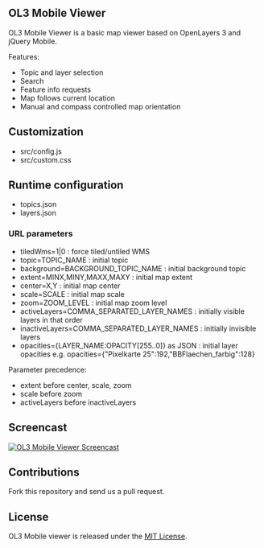 ## OL3 Mobile Viewer

OL3 Mobile Viewer is a basic map viewer based on OpenLayers 3 and jQuery Mobile.

Features:

* Topic and layer selection
* Search
* Feature info requests
* Map follows current location
* Manual and compass controlled map orientation

## Customization

* src/config.js
* src/custom.css

## Runtime configuration

* topics.json
* layers.json

### URL parameters

* tiledWms=1|0 : force tiled/untiled WMS
* topic=TOPIC_NAME : initial topic
* background=BACKGROUND_TOPIC_NAME : initial background topic
* extent=MINX,MINY,MAXX,MAXY : initial map extent
* center=X,Y : initial map center
* scale=SCALE : initial map scale
* zoom=ZOOM_LEVEL : initial map zoom level
* activeLayers=COMMA_SEPARATED_LAYER_NAMES : initially visible layers in that order
* inactiveLayers=COMMA_SEPARATED_LAYER_NAMES : initially invisible layers
* opacities={LAYER_NAME:OPACITY[255..0]} as JSON : initial layer opacities
    e.g. opacities={"Pixelkarte 25":192,"BBFlaechen_farbig":128}

Parameter precedence:

* extent before center, scale, zoom
* scale before zoom
* activeLayers before inactiveLayers

## Screencast

[![OL3 Mobile Viewer Screencast](http://img.youtube.com/vi/htphVHMkCOo/0.jpg)](http://youtu.be/htphVHMkCOo)

## Contributions

Fork this repository and send us a pull request.

## License

OL3 Mobile viewer is released under the [MIT License](http://www.opensource.org/licenses/MIT).

